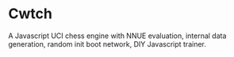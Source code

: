 # Cwtch

A Javascript UCI chess engine with NNUE evaluation, internal data generation, random init boot network, DIY Javascript trainer.

